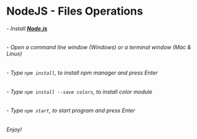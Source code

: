# NodeJS - Files Operations
###### - Install [**Node.js**](https://nodejs.org/en/download/)

###### - Open a command line window (Windows) or a terminal window (Mac & Linux) 

###### - Type `npm install`, to install npm manager and press Enter

###### - Type `npm install --save colors`, to install color module

###### - Type `npm start`, to start program and press Enter 

###### Enjoy!
